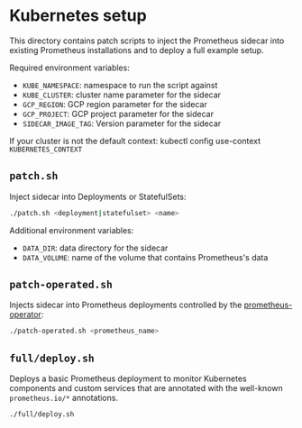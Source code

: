 # Kubernetes setup

This directory contains patch scripts to inject the Prometheus sidecar into
existing Prometheus installations and to deploy a full example setup.

Required environment variables:
* `KUBE_NAMESPACE`: namespace to run the script against
* `KUBE_CLUSTER`: cluster name parameter for the sidecar
* `GCP_REGION`: GCP region parameter for the sidecar
* `GCP_PROJECT`: GCP project parameter for the sidecar
* `SIDECAR_IMAGE_TAG`: Version parameter for the sidecar

If your cluster is not the default context:
kubectl config use-context `KUBERNETES_CONTEXT`

## `patch.sh`

Inject sidecar into Deployments or StatefulSets:

```sh
./patch.sh <deployment|statefulset> <name>
```

Additional environment variables:
* `DATA_DIR`: data directory for the sidecar
* `DATA_VOLUME`: name of the volume that contains Prometheus's data

## `patch-operated.sh`

Injects sidecar into Prometheus deployments controlled by the [prometheus-operator](https://github.com/coreos/prometheus-operator):

```sh
./patch-operated.sh <prometheus_name>
```

## `full/deploy.sh`

Deploys a basic Prometheus deployment to monitor Kubernetes components and
custom services that are annotated with the well-known `prometheus.io/*` annotations.

```sh
./full/deploy.sh
```

